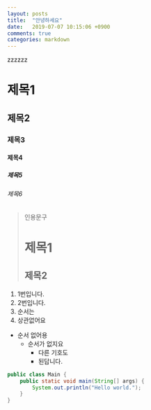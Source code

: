 ```yaml
---
layout: posts
title:  "안녕하세요"
date:   2019-07-07 10:15:06 +0900
comments: true
categories: markdown
---
```

zzzzzz
# 제목1
## 제목2
### 제목3
#### 제목4
##### 제목5
###### 제목6
> 인용문구
> # 제목1
> ## 제목2
1. 1번입니다.
2. 2번입니다.
4. 순서는
3. 상관없어요

* 순서 없어용
  * 순서가 없지요
    - 다른 기호도
    + 된답니다.

```  java
public class Main {
    public static void main(String[] args) {
        System.out.println("Hello world.");
    }
}
```
